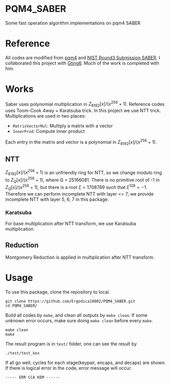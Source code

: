 # PQM4_SABER
Some fast operation algorithm implementations on pqm4 SABER

# Reference
All codes are modified from [pqm4](https://github.com/mupq/pqm4) and [NIST Round3 Submission SABER](https://csrc.nist.gov/CSRC/media/Projects/post-quantum-cryptography/documents/round-3/submissions/SABER-Round3.zip).
I collaborated this project with [Gting6](https://github.com/gting6). Much of the work is completed with him.

# Works
Saber uses polynomial multiplication in $Z_{8192}[x]/(x^{256}+1)$. Reference codes uses Toom-Cook 4way + Karatsuba trick. In this project we use NTT trick.
Multiplications are used in two places:
* `MatrixVectorMul`: Multiply a matrix with a vector
* `InnerProd`: Compute inner product

Each entry in the matrix and vector is a polynomial in $Z_{8192}[x]/(x^{256}+1)$.

## NTT
$Z_{8192}[x]/(x^{256}+1)$ is an unfriendly ring for NTT, so we change modulo ring to $Z_Q[x]/(x^{256}+1)$, where Q = 25166081.
There is no primitive root of -1 in $Z_Q[x]/(x^{256}+1)$, but there is a root $\xi=1708789$ such that $\xi^{128}=-1$.
Therefore we can perform incomplete NTT with layer <= 7; we provide incomplete NTT with layer 5, 6, 7 in this package.

### Karatsuba
For base multiplication after NTT transform, we use Karatsuba multiplication.

## Reduction
Montgomery Reduction is applied in multiplication after NTT transform.

# Usage
To use this package, clone the repository to local.
```bash=
git clone https://github.com/Ergodica10002/PQM4_SABER.git
cd PQM4_SABER/
```
Build all codes by `make`, and clean all outputs by `make clean`. If some unknown error occurs, make sure doing `make clean` before every `make`.
```bash=
make clean
make
```
The result program is in `test/` folder, one can see the result by
```bash=
./test/test_kex
```
If all go well, cycles for each stage(keypair, encaps, and decaps) are shown.
If there is logical error in the code, error message will occur.
```bash=
----- ERR CCA KEM ------
```
